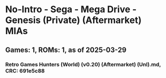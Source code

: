 # No-Intro - Sega - Mega Drive - Genesis (Private) (Aftermarket) MIAs
## Games: 1, ROMs: 1, as of 2025-03-29

### Retro Games Hunters (World) (v0.20) (Aftermarket) (Unl).md, CRC: 691e5c88
